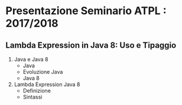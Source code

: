 # Presentazione Seminario ATPL : 2017/2018

## Lambda Expression in Java 8: Uso e Tipaggio

1. Java e Java 8
    * Java
    * Evoluzione Java
    * Java 8
2. Lambda Expression Java 8
    * Definizione
    * Sintassi